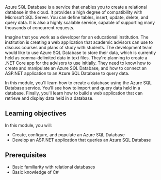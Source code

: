 Azure SQL Database is a service that enables you to create a relational database in the cloud. It provides a high degree of compatibility with Microsoft SQL Server. You can define tables, insert, update, delete, and query data. It is also a highly scalable service, capable of supporting many thousands of concurrent requests.

Imagine that you work as a developer for an educational institution. The institution is creating a web application that academic advisors can use to discuss courses and plans of study with students. The development team would like to use Azure SQL Database to store their data, which is currently held as comma-delimited data in text files. They're planning to create a .NET Core app for the advisors to use initially. They need to know how to create and manipulate an Azure SQL Database, and how to connect an ASP.NET application to an Azure SQL Database to query data.

In this module, you'll learn how to create a database using the Azure SQL Database service. You'll see how to import and query data held in a database. Finally, you'll learn how to build a web application that can retrieve and display data held in a database.

## Learning objectives

In this module, you will:

- Create, configure, and populate an Azure SQL Database
- Develop an ASP.NET application that queries an Azure SQL Database

## Prerequisites

- Basic familiarity with relational databases
- Basic knowledge of C#
